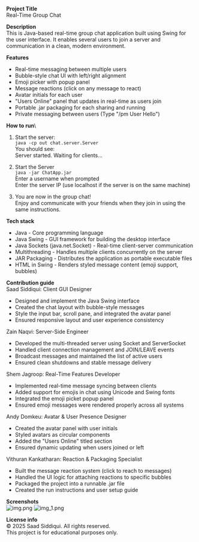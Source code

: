 **Project Title**\
Real-Time Group Chat

**Description**\
This is Java-based real-time group chat application built using Swing for the user interface. It enables several users 
to join a server and communication in a clean, modern environment.

**Features**
* Real-time messaging between multiple users
* Bubble-style chat UI with left/right alignment
* Emoji picker with popup panel
* Message reactions (click on any message to react)
* Avatar initials for each user
* "Users Online" panel that updates in real-time as users join
* Portable .jar packaging for each sharing and running
* Private messaging between users (Type "/pm User Hello")

**How to run**\
1. Start the server:\
```java -cp out chat.server.Server```\
You should see:\
Server started. Waiting for clients...


2. Start the Server\
```java -jar ChatApp.jar```\
Enter a username when prompted\
Enter the server IP (use localhost if the server is on the same machine)


3. You are now in the group chat!\
Enjoy and communicate with your friends when they join in using the same instructions.

**Tech stack**
* Java - Core programming language
* Java Swing - GUI framework for building the desktop interface
* Java Sockets (java.net.Socket) - Real-time client-server communication
* Multithreading - Handles multiple clients concurrently on the server
* JAR Packaging - Distributes the application as portable executable files
* HTML in Swing - Renders styled message content (emoji support, bubbles)

**Contribution guide**\
Saad Siddiqui: Client GUI Designer
* Designed and implement the Java Swing interface
* Created the chat layout with bubble-style messages
* Style the input bar, scroll pane, and integrated the avatar panel
* Ensured responsive layout and user experience consistency

Zain Naqvi: Server-Side Engineer
* Developed the multi-threaded server using Socket and ServerSocket
* Handled client connection management and JOIN/LEAVE events
* Broadcast messages and maintained the list of active users
* Ensured clean shutdowns and stable message delivery

Shem Jagroop: Real-Time Features Developer
* Implemented real-time message syncing between clients
* Added support for emojis in chat using Unicode and Swing fonts
* Integrated the emoji picket popup panel
* Ensured emoji messages were rendered properly across all systems

Andy Domkeu: Avatar & User Presence Designer
* Created the avatar panel with user initials
* Styled avatars as circular components
* Added the "Users Online" titled section
* Ensured dynamic updating when users joined or left

Vithuran Kankatharan: Reaction & Packaging Specialist
* Built the message reaction system (click to reach to messages)
* Handled the UI logic for attaching reactions to specific bubbles
* Packaged the project into a runnable .jar file
* Created the run instructions and user setup guide

**Screenshots**\
![img.png](img.png)
![img_1.png](img_1.png)

**License info**\
© 2025 Saad Siddiqui. All rights reserved.  
This project is for educational purposes only.
